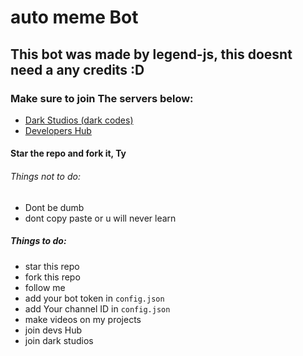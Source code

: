 # auto meme Bot
## This bot was made by legend-js, this doesnt need a any credits :D
### Make sure to join The servers below:
- [Dark Studios (dark codes)](https://discord.gg/devs)
- [Developers Hub](https://discord.gg/avbmZBrDsk)
#### Star the repo and fork it, Ty
###### Things not to do:
- Dont be dumb
- dont copy paste or u will never learn
##### Things to do:
- star this repo
- fork this repo
- follow me
- add your bot token in `config.json`
- add Your channel ID in `config.json`
- make videos on my projects
- join devs Hub
- join dark studios
